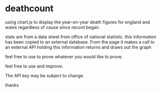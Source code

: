 # deathcount
using chart.js to display the year-on-year death figures for england and wales regardless of cause since record began.

stats are from a data sheet from office of national statistic. this information has been copied to an external database.
From the page it makes a call to an external API holding this information
returns and draws out the graph

feel free to use to prove whatever you would like to prove.

feel free to use and improve.

The API key may be subject to change.

thanks
